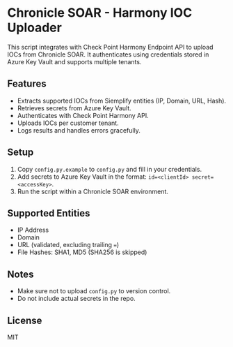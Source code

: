 # Chronicle SOAR - Harmony IOC Uploader

This script integrates with Check Point Harmony Endpoint API to upload IOCs from Chronicle SOAR. It authenticates using credentials stored in Azure Key Vault and supports multiple tenants.

## Features

- Extracts supported IOCs from Siemplify entities (IP, Domain, URL, Hash).
- Retrieves secrets from Azure Key Vault.
- Authenticates with Check Point Harmony API.
- Uploads IOCs per customer tenant.
- Logs results and handles errors gracefully.

## Setup

1. Copy `config.py.example` to `config.py` and fill in your credentials.
2. Add secrets to Azure Key Vault in the format: `id=<clientId> secret=<accessKey>`.
3. Run the script within a Chronicle SOAR environment.

## Supported Entities

- IP Address
- Domain
- URL (validated, excluding trailing `=`)
- File Hashes: SHA1, MD5 (SHA256 is skipped)

## Notes

- Make sure not to upload `config.py` to version control.
- Do not include actual secrets in the repo.

## License

MIT
